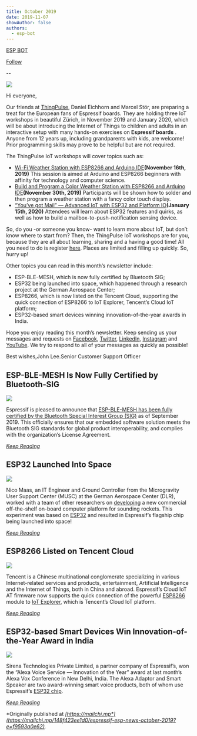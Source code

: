 ```yaml
---
title: October 2019
date: 2019-11-07
showAuthor: false
authors: 
  - esp-bot
---
```

[ESP BOT](https://medium.com/@espbot?source=post_page-----b6c8cb2b72b1--------------------------------)

[Follow](https://medium.com/m/signin?actionUrl=https%3A%2F%2Fmedium.com%2F_%2Fsubscribe%2Fuser%2F71611a95e5c4&operation=register&redirect=https%3A%2F%2Fblog.espressif.com%2Foctober-2019-b6c8cb2b72b1&user=ESP+BOT&userId=71611a95e5c4&source=post_page-71611a95e5c4----b6c8cb2b72b1---------------------post_header-----------)

--

![](https://miro.medium.com/v2/resize:fit:640/format:webp/0*Z9iknEIdKQZXcFyG.png)

Hi everyone,

Our friends at [ThingPulse](https://thingpulse.com/about/), Daniel Eichhorn and Marcel Stör, are preparing a treat for the European fans of Espressif boards. They are holding three IoT workshops in beautiful Zürich, in November 2019 and January 2020, which will be about introducing the Internet of Things to children and adults in an interactive setup with many hands-on exercises on __Espressif boards__ . Anyone from 12 years up, including grandparents with kids, are welcome! Prior programming skills may prove to be helpful but are not required.

The ThingPulse IoT workshops will cover topics such as:

- [Wi-Fi Weather Station with ESP8266 and Arduino IDE](https://thingpulse.com/workshop-registration/?workshop=Classic+Weather+Station&date=2019-11-16)__(November 16th, 2019)__ This session is aimed at Arduino and ESP8266 beginners with affinity for technology and computer science.
- [Build and Program a Color Weather Station with ESP8266 and Arduino IDE](https://thingpulse.com/workshop-registration/?workshop=Color+Weather+Station&date=2019-11-30)__(November 30th, 2019)__ Participants will be shown how to solder and then program a weather station with a fancy color touch display.
- [“You’ve got Mail” — Advanced IoT with ESP32 and Platform IO](https://thingpulse.com/workshop-registration/?workshop=Advanded+IoT&date=2020-01-15)__(January 15th, 2020)__ Attendees will learn about ESP32 features and quirks, as well as how to build a mailbox-to-push-notification sensing device.

So, do you -or someone you know- want to learn more about IoT, but don’t know where to start from? Then, the ThingPulse IoT workshops are for you, because they are all about learning, sharing and a having a good time! All you need to do is register [here](https://thingpulse.com/iot-workshops/). Places are limited and filling up quickly. So, hurry up!

Other topics you can read in this month’s newsletter include:

- ESP-BLE-MESH, which is now fully certified by Bluetooth SIG;
- ESP32 being launched into space, which happened through a research project at the German Aerospace Center;
- ESP8266, which is now listed on the Tencent Cloud, supporting the quick connection of ESP8266 to IoT Explorer, Tencent’s Cloud IoT platform;
- ESP32-based smart devices winning innovation-of-the-year awards in India.

Hope you enjoy reading this month’s newsletter. Keep sending us your messages and requests on [Facebook](https://www.facebook.com/espressif/), [Twitter](https://twitter.com/EspressifSystem), [LinkedIn](https://www.linkedin.com/company/espressif-systems/), [Instagram](https://www.instagram.com/espressif_systems/) and [YouTube](https://www.youtube.com/channel/UCDBWNF7CJ2U5eLGT7o3rKog). We try to respond to all of your messages as quickly as possible!

Best wishes,John Lee.Senior Customer Support Officer

## ESP-BLE-MESH Is Now Fully Certified by Bluetooth-SIG

![](https://miro.medium.com/v2/resize:fit:640/format:webp/0*eIQ0iI4tHAFANv-7.png)

Espressif is pleased to announce that [ESP-BLE-MESH has been fully certified by the Bluetooth Special Interest Group (SIG)](https://launchstudio.bluetooth.com/ListingDetails/94304) as of September 2019. This officially ensures that our embedded software solution meets the Bluetooth SIG standards for global product interoperability, and complies with the organization’s License Agreement.

[*Keep Reading*](https://www.espressif.com/en/news/ESP_BLE_MESH_SIG_Certified)

## ESP32 Launched Into Space

![](https://miro.medium.com/v2/resize:fit:640/format:webp/0*xA1900Nhj9s0CJGP.png)

Nico Maas, an IT Engineer and Ground Controller from the Microgravity User Support Center (MUSC) at the German Aerospace Center (DLR), worked with a team of other researchers on [developing](https://aip.scitation.org/doi/full/10.1063/1.5118855) a new commercial off-the-shelf on-board computer platform for sounding rockets. This experiment was based on [ESP32](https://www.espressif.com/en/products/hardware/esp32/overview) and resulted in Espressif’s flagship chip being launched into space!

[*Keep Reading*](https://www.espressif.com/en/news/ESP32_Launched_Into_Space)

## ESP8266 Listed on Tencent Cloud

![](https://miro.medium.com/v2/resize:fit:640/format:webp/0*tFiUOqN5P7MXn0t9.png)

Tencent is a Chinese multinational conglomerate specializing in various Internet-related services and products, entertainment, Artificial Intelligence and the Internet of Things, both in China and abroad. Espressif’s Cloud IoT AT firmware now supports the quick connection of the powerful [ESP8266](https://www.espressif.com/en/products/hardware/esp8266ex/overview) module to [IoT Explorer](https://cloud.tencent.com/product/iotexplorer), which is Tencent’s Cloud IoT platform.

[*Keep Reading*](https://www.espressif.com/en/news/ESP8266_Listed_on_Tencent_Cloud)

## ESP32-based Smart Devices Win Innovation-of-the-Year Award in India

![](https://miro.medium.com/v2/resize:fit:640/format:webp/0*0bI5OJHkKltKSiXk.png)

Sirena Technologies Private Limited, a partner company of Espressif’s, won the “Alexa Voice Service — Innovation of the Year” award at last month’s Alexa Vox Conference in New Delhi, India. The Alexa Adaptor and Smart Speaker are two award-winning smart voice products, both of whom use Espressif’s [ESP32 chip](https://www.espressif.com/en/products/hardware/esp32/overview).

[*Keep Reading*](https://www.espressif.com/en/news/ESP32_Alexa_VoxCon)

*Originally published at *[*https://mailchi.mp*](https://mailchi.mp/148f423ee1d0/espressif-esp-news-october-2019?e=f9593a0e62)*.*
